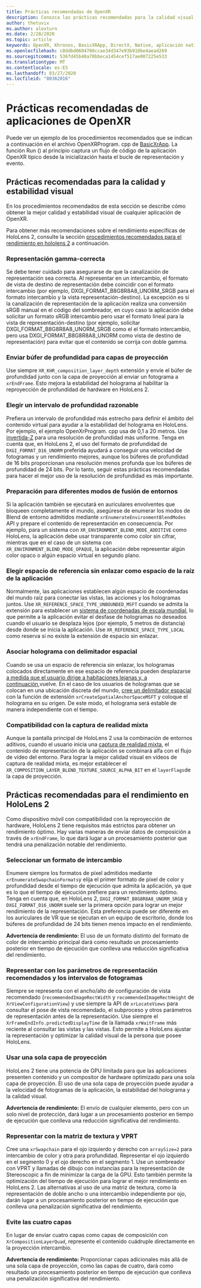 ```yaml
---
title: Prácticas recomendadas de OpenXR
description: Conozca las prácticas recomendadas para la calidad visual, la estabilidad y el rendimiento de las aplicaciones de OpenXR.
author: thetuvix
ms.author: alexturn
ms.date: 2/28/2020
ms.topic: article
keywords: OpenXR, Khronos, BasicXRApp, DirectX, Native, aplicación nativa, motor personalizado, middleware, procedimientos recomendados, rendimiento, calidad, estabilidad
ms.openlocfilehash: c0ddbd0604760ccae34d347e93b918be4aead269
ms.sourcegitcommit: 536fd45b48a70bbeca1454cef517ae007225e533
ms.translationtype: MT
ms.contentlocale: es-ES
ms.lasthandoff: 03/27/2020
ms.locfileid: "80362016"
---
```

# <a name="openxr-app-best-practices"></a>Prácticas recomendadas de aplicaciones de OpenXR

Puede ver un ejemplo de los procedimientos recomendados que se indican a continuación en el archivo OpenXRProgram. cpp de <a href="https://github.com/microsoft/OpenXR-MixedReality/tree/master/samples/BasicXrApp" target="_blank">BasicXrApp</a>. La función Run () al principio captura un flujo de código de la aplicación OpenXR típico desde la inicialización hasta el bucle de representación y evento.

## <a name="best-practices-for-visual-quality-and-stability"></a>Prácticas recomendadas para la calidad y estabilidad visual

En los procedimientos recomendados de esta sección se describe cómo obtener la mejor calidad y estabilidad visual de cualquier aplicación de OpenXR.

Para obtener más recomendaciones sobre el rendimiento específicas de HoloLens 2, consulte la sección [procedimientos recomendados para el rendimiento en hololens 2](#best-practices-for-performance-on-hololens-2) a continuación.

### <a name="gamma-correct-rendering"></a>Representación gamma-correcta

Se debe tener cuidado para asegurarse de que la canalización de representación sea correcta. Al representar en un intercambio, el formato de vista de destino de representación debe coincidir con el formato intercambio (por ejemplo, DXGI_FORMAT_B8G8R8A8_UNORM_SRGB para el formato intercambio y la vista representación-destino).
La excepción es si la canalización de representación de la aplicación realiza una conversión sRGB manual en el código del sombreador, en cuyo caso la aplicación debe solicitar un formato sRGB intercambio pero usar el formato lineal para la vista de representación-destino (por ejemplo, solicitar DXGI_FORMAT_B8G8R8A8_UNORM_SRGB como el el formato intercambio, pero usa DXGI_FORMAT_B8G8R8A8_UNORM como vista de destino de representación) para evitar que el contenido se corrija con doble gamma.

### <a name="submit-depth-buffer-for-projection-layers"></a>Enviar búfer de profundidad para capas de proyección

Use siempre `XR_KHR_composition_layer_depth` extensión y envíe el búfer de profundidad junto con la capa de proyección al enviar un fotograma a `xrEndFrame`.
Esto mejora la estabilidad del holograma al habilitar la reproyección de profundidad de hardware en HoloLens 2.

### <a name="choose-a-reasonable-depth-range"></a>Elegir un intervalo de profundidad razonable

Prefiera un intervalo de profundidad más estrecho para definir el ámbito del contenido virtual para ayudar a la estabilidad del holograma en HoloLens.
Por ejemplo, el ejemplo OpenXrProgram. cpp usa de 0,1 a 20 metros.
Use [invertida-Z](https://developer.nvidia.com/content/depth-precision-visualized) para una resolución de profundidad más uniforme.
Tenga en cuenta que, en HoloLens 2, el uso del formato de profundidad de `DXGI_FORMAT_D16_UNORM` preferida ayudará a conseguir una velocidad de fotogramas y un rendimiento mejores, aunque los búferes de profundidad de 16 bits proporcionan una resolución menos profunda que los búferes de profundidad de 24 bits.
Por lo tanto, seguir estas prácticas recomendadas para hacer el mejor uso de la resolución de profundidad es más importante.

### <a name="prepare-for-different-environment-blend-modes"></a>Preparación para diferentes modos de fusión de entornos

Si la aplicación también se ejecutará en auriculares envolventes que bloqueen completamente el mundo, asegúrese de enumerar los modos de Blend de entorno admitidos mediante `xrEnumerateEnvironmentBlendModes` API y prepare el contenido de representación en consecuencia.
Por ejemplo, para un sistema con `XR_ENVIRONMENT_BLEND_MODE_ADDITIVE` como HoloLens, la aplicación debe usar transparente como color sin cifrar, mientras que en el caso de un sistema con `XR_ENVIRONMENT_BLEND_MODE_OPAQUE`, la aplicación debe representar algún color opaco o algún espacio virtual en segundo plano.

### <a name="choose-unbounded-reference-space-as-applications-root-space"></a>Elegir espacio de referencia sin enlazar como espacio de la raíz de la aplicación

Normalmente, las aplicaciones establecen algún espacio de coordenadas del mundo raíz para conectar las vistas, las acciones y los hologramas juntos.
Use `XR_REFERENCE_SPACE_TYPE_UNBOUNDED_MSFT` cuando se admita la extensión para establecer un [sistema de coordenadas de escala mundial](coordinate-systems.md#building-a-world-scale-experience), lo que permite a la aplicación evitar el desfase de hologramas no deseados cuando el usuario se desplaza lejos (por ejemplo, 5 metros de distancia) desde donde se inicia la aplicación.
Use `XR_REFERENCE_SPACE_TYPE_LOCAL` como reserva si no existe la extensión de espacio sin enlazar.

### <a name="associate-hologram-with-spatial-anchor"></a>Asociar holograma con delimitador espacial

Cuando se usa un espacio de referencia sin enlazar, los hologramas colocados directamente en ese espacio de referencia pueden desplazarse [a medida que el usuario dirige a habitaciones lejanas y, a continuación,](coordinate-systems.md#building-a-world-scale-experience)vuelve.
En el caso de los usuarios de hologramas que se colocan en una ubicación discreta del mundo, [cree un delimitador espacial](spatial-anchors.md#best-practices) con la función de extensión `xrCreateSpatialAnchorSpaceMSFT` y coloque el holograma en su origen.
De este modo, el holograma será estable de manera independiente con el tiempo.

### <a name="support-mixed-reality-capture"></a>Compatibilidad con la captura de realidad mixta

Aunque la pantalla principal de HoloLens 2 usa la combinación de entornos aditivos, cuando el usuario inicia una [captura de realidad mixta](mixed-reality-capture-for-developers.md), el contenido de representación de la aplicación se combinará alfa con el flujo de vídeo del entorno.
Para lograr la mejor calidad visual en vídeos de captura de realidad mixta, es mejor establecer el `XR_COMPOSITION_LAYER_BLEND_TEXTURE_SOURCE_ALPHA_BIT` en el `layerFlags`de la capa de proyección.

## <a name="best-practices-for-performance-on-hololens-2"></a>Prácticas recomendadas para el rendimiento en HoloLens 2

Como dispositivo móvil con compatibilidad con la reproyección de hardware, HoloLens 2 tiene requisitos más estrictos para obtener un rendimiento óptimo.  Hay varias maneras de enviar datos de composición a través de `xrEndFrame`, lo que dará lugar a un procesamiento posterior que tendrá una penalización notable del rendimiento.

### <a name="select-a-swapchain-format"></a>Seleccionar un formato de intercambio

Enumere siempre los formatos de píxel admitidos mediante `xrEnumerateSwapchainFormats`y elija el primer formato de píxel de color y profundidad desde el tiempo de ejecución que admita la aplicación, ya que es lo que el tiempo de ejecución prefiere para un rendimiento óptimo. Tenga en cuenta que, en HoloLens 2, `DXGI_FORMAT_B8G8R8A8_UNORM_SRGB` y `DXGI_FORMAT_D16_UNORM` suele ser la primera opción para lograr un mejor rendimiento de la representación. Esta preferencia puede ser diferente en los auriculares de VR que se ejecutan en un equipo de escritorio, donde los búferes de profundidad de 24 bits tienen menos impacto en el rendimiento.
  
**Advertencia de rendimiento:** El uso de un formato distinto del formato de color de intercambio principal dará como resultado un procesamiento posterior en tiempo de ejecución que conlleva una reducción significativa del rendimiento.

### <a name="render-with-recommended-rendering-parameters-and-frame-timing"></a>Representar con los parámetros de representación recomendados y los intervalos de fotogramas

Siempre se representa con el ancho/alto de configuración de vista recomendado (`recommendedImageRectWidth` y `recommendedImageRectHeight` de `XrViewConfigurationView`) y use siempre la API de `xrLocateViews` para consultar el pose de vista recomendado, el subproceso y otros parámetros de representación antes de la representación.
Use siempre el `XrFrameEndInfo.predictedDisplayTime` de la llamada `xrWaitFrame` más reciente al consultar las vistas y las vistas.
Esto permite a HoloLens ajustar la representación y optimizar la calidad visual de la persona que posee HoloLens.

### <a name="use-a-single-projection-layer"></a>Usar una sola capa de proyección

HoloLens 2 tiene una potencia de GPU limitada para que las aplicaciones presenten contenido y un compositor de hardware optimizado para una sola capa de proyección.
El uso de una sola capa de proyección puede ayudar a la velocidad de fotogramas de la aplicación, la estabilidad del holograma y la calidad visual.  
  
**Advertencia de rendimiento:** El envío de cualquier elemento, pero con un solo nivel de protección, dará lugar a un procesamiento posterior en tiempo de ejecución que conlleva una reducción significativa del rendimiento.

### <a name="render-with-texture-array-and-vprt"></a>Representar con la matriz de textura y VPRT

Cree una `xrSwapchain` para el ojo izquierdo y derecho con `arraySize=2` para intercambio de color y otra para profundidad.
Representar el ojo izquierdo en el segmento 0 y el ojo derecho en el segmento 1.
Use un sombreador con VPRT y llamadas de dibujo con instancias para la representación de Stereoscopic a fin de minimizar la carga de la GPU.
Esto también permite la optimización del tiempo de ejecución para lograr el mejor rendimiento en HoloLens 2.
Las alternativas al uso de una matriz de textura, como la representación de doble ancho o una intercambio independiente por ojo, darán lugar a un procesamiento posterior en tiempo de ejecución que conlleva una penalización significativa del rendimiento.

### <a name="avoid-quad-layers"></a>Evite las cuatro capas

En lugar de enviar cuatro capas como capas de composición con `XrCompositionLayerQuad`, represente el contenido cuádruple directamente en la proyección intercambio.

**Advertencia de rendimiento:** Proporcionar capas adicionales más allá de una sola capa de proyección, como las capas de cuatro, dará como resultado un procesamiento posterior en tiempo de ejecución que conlleva una penalización significativa del rendimiento.